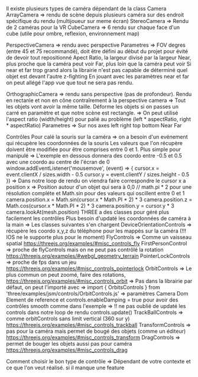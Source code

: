 Il existe plusieurs types de caméra dépendant de la class Camera
  ArrayCamera => rendu de scène depuis plusieurs caméra sur des endroit spécifique du rendu (multijoueur sur meme écran)
  StereoCamera => Rendu de 2 caméras pour la VR
  CubeCamera => 6 rendu sur chaque face d'un cube (utile pour ombre, reflexion, environnement map)
  
  PerspectiveCamera 
    => rendu avec perspective
    Parametres => 
      FOV degres (entre 45 et 75 recommandé), doit être défini au début du projet pour évité de devoir tout repositionné
      Apect Ratio, la largeur divisé par la largeur
      Near, plus proche que la caméra peut voir
      Far, plus loin que la caméra peut voir
      Si near et far trop grand alors la librairie n'est pas capable de déterminé quel objet est devant l'autre z-fighting
      En jouant avec les paramètres near et far on peut allégé l'app vue que tout ne sera pas rendu.
  
  OrthographicCamera 
    => rendu sans perspective (pas de profondeur). Rendu en rectanle et non en cône contraîrement à la perspective camera
    => Tout les objets vont avoir la même taille. Déforme les objets si on passes un carré en paramètre et que notre scène est rectangle.
    => On peut utilisé l'aspect ratio (width/height) pour palié au problème (left * aspectRatio, right * aspectRatio)
    Parametres => Sur nos axes
      left
      right
      top
      bottom
      Near
      Far

Contrôles
  Pour calé la souris sur la caméra
    => on a besoin d'un evénement qui récupère les coordonnées de la souris
      Les valeurs que l'on récupère doivent être modifiée pour être comprises entre 0 et 1. Plus simple pour manipulé
      => L'exemple en dessous donnera des coordo entre -0.5 et 0.5 avec une coordo au centre de l'écran de 0
        window.addEventListener('mousemove', (event) => {
          cursor.x = event.clientX / sizes.width - 0.5
          cursor.y = event.clientY / sizes.height - 0.5
        })
      => Dans notre loop de rendu on viendra faire correspondre le cursor x a position x
    => Position autour d'un objet qui sera à 0,0
      // math.pi * 2 pour une résolution compléte et Math.sin pour des valeurs qui oscillent entre 0 et 1
      camera.position.x = Math.sin(cursor.x * Math.PI * 2) * 3
      camera.position.z = Math.cos(cursor.x * Math.PI * 2) * 3
      camera.position.y = cursor.y * 3
      camera.lookAt(mesh.position)
  THREE a des classes pour géré plus facilement les contrôles
    Plus besoin d'updaté les coordonnées de caméra à la main => Les classes suivantes s'en chargent
    DeviceOrientationControls 
      => récupère les coordo x,y,z du téléphone pour les mappès sur la caméra (!!! IOS ne le supporte plus pour le moment)
    FlyControls
      => Comme un vaisseau spatial https://threejs.org/examples/#misc_controls_fly
    FirstPersonControl
      => proche de flyControls mais on ne peut pas contrôlé la rotation https://threejs.org/examples/#webgl_geometry_terrain
    PointerLockControls
      => proche de fps dans un jeu https://threejs.org/examples/#misc_controls_pointerlock
    OrbitControls
      => Le plus commun on peut zoomé, faire des rotations, https://threejs.org/examples/#misc_controls_orbit
      => Pas dans la librairie par défaut, on peut l'importé avec => import { OrbitsControls } from 'three/examples/jsm/controls/OrbitControls.js'
      => paramètres
        Camera
        Dom Element de reference
        et controls.enableDamping = true pour avoir des contrôles smooth comme dans l'exemple
        => !! ne pas oublié de updaté les controls dans notre loop de rendu controls.update()
    TrackBallControls
      => comme orbitControls sans limit vertical (360 sur y) https://threejs.org/examples/#misc_controls_trackball
    TransformControls
      => pas pour la caméra mais permet de bougé des objets (comme un éditeur) https://threejs.org/examples/#misc_controls_transform
    DragControls
      => permet de bouger les objets aussi pas pour caméra https://threejs.org/examples/#misc_controls_drag
  
  Comment choisir le bon type de contrôle
    => Dépendant de votre contexte et ce que l'on veut réalisé. si il manque une feature
